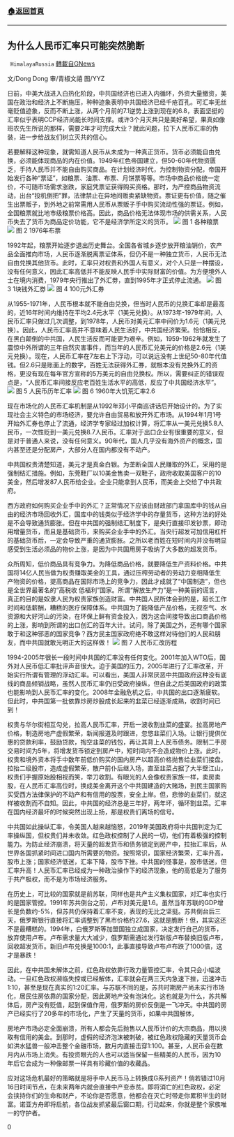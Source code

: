 ###  [:house:返回首頁](https://github.com/ourhimalayas/txt)
---

## 为什么人民币汇率只可能突然脆断
` HimalayaRussia` [轉載自GNews](https://gnews.org/zh-hans/568234/)

文/Dong Dong  审/青椒文禧 图/YYZ

日前，中美大战进入白热化阶段，中共国经济也已进入内循环，外资大量撤资，美国在政治和经济上不断施压，种种迹象表明中共国经济已经千疮百孔。可汇率无丝毫贬值迹象，反而不断上涨，从两个月前的7.1逆势上涨到现在的6.8，表面坚挺的汇率似乎表明CCP经济尚能长时间支撑。或许3个月灭共只是美好希望，果真如像班农先生所说的那样，需要2年才可完成大业？就此问题，拉下人民币汇率的伪装，进一步给战友们树立灭共的信心。

若要解释这种现象，就需知道人民币从未成为一种真正货币。货币必须能自由兑换，必须能体现商品的内在价值。1949年红色帝国建立，但50-60年代物资匮乏，手持人民币并不能自由购买商品。在计划经济时代，为控制物资分配，帝国开始发行各种“票证”，如粮票、油票、布票、月饼票等等。市场中商品价格统一定价，不可随市场需求涨跌，家庭凭票证获得购买资格。那时，为严控商品物资流动，出台“投机倒把”罪，法律禁止在异地间贩卖紧缺物资。票证更有价值，随之催生出票贩子，到外地之前常需用人民币从票贩子手中购买流动性强的票证。例如，全国粮票就比地市级粮票价格高。因此，商品价格无法体现市场的供需关系，人民币失去了货币为商品定价功能，它不是经济学所定义的货币。
![](https://gnews-media-offload.s3.amazonaws.com/wp-content/uploads/2020/11/17144609/%E5%9C%96%E7%89%87-1-37.png)
图 1 各种粮票![]()
![](https://gnews-media-offload.s3.amazonaws.com/wp-content/uploads/2020/11/17144740/%E5%9C%96%E7%89%87-1-38.png)
图 2 1976年布票

1992年起，粮票开始逐步退出历史舞台。全国各省城乡逐步放开粮油销价，农产品全面推向市场，人民币逐渐脱离票证体系，但仍不是一种独立货币，人民币无法自由兑换其他货币。此时，汇率只对权贵和外国人有意义，对个人只是一种摆设，没有任何意义，因此汇率高低并不能反映人民手中实际财富的价值。为方便境外人士在境内消费，1979年央行推出了外汇劵，直到1995年才正式停止流通。
![](https://gnews-media-offload.s3.amazonaws.com/wp-content/uploads/2020/11/17145304/%E5%9C%96%E7%89%87-1-39.png)
图 3 1块钱外汇劵
![](https://gnews-media-offload.s3.amazonaws.com/wp-content/uploads/2020/11/17145246/%E5%9C%96%E7%89%87-2.png)
图 4 100元外汇券

![]()从1955-1971年，人民币根本就不能自由兑换，但当时人民币的兑换汇率却是最高的，近16年时间内维持在平均2.4元水平（1美元兑换）。从1973年-1979年间，人民币汇率只做过几次调整，到1978年，人民币对美元汇率中间价为1.6元（1美元兑换）。因此，人民币汇率高并不意味着人民生活好，中共国经济繁荣。恰恰相反，在黑白颠倒的中共国，人民生活反而可能更为艰辛。例如，1959-1962年就发生了震惊中外所谓的三年自然灾害事件，而当年的人民币汇兑美元的价格是2.6元（1美元兑换）。现在，人民币汇率在7左右上下浮动，可以说远没有上世纪50-80年代值钱。但2.6只是账面上的数字，百姓无法获得外汇券，就根本没有兑换外汇的资格，更没有现在每年官方宣称的5万美元的自由兑换权。所以，需要纠正的错误观点是，“人民币汇率间接反应老百姓生活水平的高低，反应了中共国经济水平”。
![](https://gnews-media-offload.s3.amazonaws.com/wp-content/uploads/2020/11/17145338/%E5%9C%96%E7%89%87-3.png)
图 5 人民币历年汇率
![](https://gnews-media-offload.s3.amazonaws.com/wp-content/uploads/2020/11/17145429/%E5%9C%96%E7%89%87-4.png)
图 6 1960年大饥荒汇率2.6

现在市场化的人民币汇率机制是从1992年邓小平南巡讲话后开始设计的。为了实现社会主义特色的市场经济，要允许自由贸易和放开外汇市场。从1994年1月1号开始外汇券也停止了流通，经济学专家经过加权计算，将汇率从一美元兑换5.8人民币，一次性贬到一美元兑换8.7人民币。汇率对于出口企业有很重要的意义，但是对于普通人来说，没有任何意义。90年代，国人几乎没有海外资产的概念，国内甚至还是分配房产，大部分人在国内都没有不动产。

中共国权贵清楚知道，美元才是真金白银。为垄断全国人民赚取的外汇，采用的是强制结汇措施。例如，东莞鞋厂以10美金售卖一双鞋子，政府收取美国客户的10美金，然后增发87人民币给企业。企业只能拿到人民币，而美金上交给了中共政府。

西方政府如何购买企业手中的外汇？正常情况下应该由财政部门拿国库中的钱从自由的经济市场回收外汇，国库中的钱类似于经济学中的存量货币，这种方法的好处是不会导致通货膨胀。但在中共国的强制结汇制度下，是央行直接印发钞票，即动用增量货币，而且是基础货币，来购买企业手中的外汇。当央行超发可加信用杠杆的基础货币后，一定会导致严重的通货膨胀。之所以老百姓在短时间内并没有明显感受到生活必须品的物价上涨，是因为中共国用房子吸纳了大多数的超发货币。

众所周知，低价商品具有竞争力。为降低商品价格，就要降低生产资料价格。中共国将14亿人民当做为权贵赚取美金的工具，通过压榨劳动者的劳动力变相降低生产物资的价格，提高商品在国际市场上的竞争力，因此才成就了“中国制造”，但也是全世界最著名的“高税收 低福利”国家。所谓“解放生产力”是一种美丽的谎言，真正的目的是奴隶人民为权贵家族创造财富。中共国人民所体会到的是，超长工作时间和低薪酬，糟糕的医疗保障体系。中共国为了能降低产品价格，无视空气、水资源和大好河山的污染，在环保上鲜有资金投入，因为这会间接导致出口商品价格的上涨，影响到所谓的出口创汇的百年大计。试问，除了美国之外，还有哪个国家敢于和这种邪恶的国家竞争？西方民主国家政府绝不敢这样对待他们的人民和朋友，而中共国就敢光明正大的这样做！
![](https://gnews-media-offload.s3.amazonaws.com/wp-content/uploads/2020/11/17145451/%E5%9C%96%E7%89%87-5.png)
图 7 人民币汇改历程

1994-2005年很长一段时间中共国的汇率没有任何变化。2001年加入WTO后，国外对人民币低汇率批评声音很大。迫于美国的压力，2005年进行了汇率改革，开始实行所谓有管理的浮动汇率。可以看出，美国人非常厌恶中共国政府这种没有底线的商品倾销战略，虽然人民币汇率仍旧受政府操纵，但自此之后美国政府的政策也能影响到人民币汇率的变化。2008年金融危机之后，中共国的出口逐渐疲软。但此时，中共国第一批依靠炒房炒股成长起来的韭菜已经逐渐成熟，收割时间已到！

权贵与华尔街相互勾兑，拉高人民币汇率，开启一波收割韭菜的盛宴。拉高房地产价格，制造房地产虚假繁荣，新闻报道及时跟进，忽悠韭菜们入场。让银行提供优惠的贷款利率，鼓励贷款，掏空韭菜的钱包，再让其背上人民币债务。限制二手房交易时间为5年，将增发货币锁定到房产中，短时间内不会造成物价上涨。此时，权贵和境外资本将手中数年前低价购买的国内房产以超高价格抛售给韭菜们接盘。拉抬二级股市，造成虚假繁荣，散户前仆后继入场，直至韭菜占据了大半壁江山，权贵们手握原始股相视而笑，举刀收割。有眼光的人会像权贵家族一样，卖房卖股，在人民币汇率高位时，换成美金离开这个中共国建造的大赌场，到民主国家购买受西方法律保护的不动产和有信用的股票，安全上岸。但，悲惨的韭菜们，就这样被收割而不自知。因此，中共国的经济总是三年好，两年坏，循环割韭菜。汇率在国内经济最坏的时候突然出现上扬，那是权贵们离场的信号。

中共国如此操纵汇率，令美国人越来越恼怒，2019年美国政府将中共国判定为汇率操纵国，但权贵们并未收敛。红色政权控制了人民的一切，他们有着极强的控制能力。为防止经济崩溃，将天量的超发货币和债务锁定到房产中，拉抬汇率后，从世界各国抓紧时间进口国内所需要的物资。按照常识，国家经济繁荣，汇率升高，股市上涨；国家经济低迷，汇率下降，股市下挫。中共国的怪事是，股市低迷，但汇率升高！人民币汇率已经成为一种政治操作下的经济现象，他的高低是为了服务于共产极权，而不是为市场经济服务。

在历史上，可比较的国家就是前苏联，同样也是共产主义集权国家，对汇率也实行的是国家管控。1991年苏共倒台之前，卢布对美元是1.6。虽然当年苏联的GDP增长是负数约-5%，但苏共仍保持着汇率不变，表现的无比之坚挺。苏共倒台后三天，俄罗斯银行直接将汇率调整到了黑市价格约27.6，这就是脆断！但，其实这还不是最糟糕的。1994年，白俄罗斯等加盟国独立成国家，决定发行自己的货币，放弃使用卢布。卢布需求量大大减少，俄罗斯需通过发行新版卢布替换旧版卢布，回收超发货币。新旧卢布兑换是1000:1，此事直接导致卢布卢布跌了1000倍，这才是暴跌！

因此，在中共国未解体之前，红色政权依靠行政力量管控汇率，令其只会小幅波动。一旦红色政权濒临失控或已经解体，汇率就会在两三天内急速下挫，迅速冲击1:10，甚至是现在真实的1:20汇率。与苏联不同的是，苏共时期房产尚未实行市场化，居民住房依靠的国家分配，因此房地产没有泡沫化。这也就是为什么，苏共解体后，房产没有贬值，起到保值作用，俄罗斯的房价反倒是一飞冲天。中共国的房产已经实行了20多年的市场化，产生了天量的货币，如果中共国解体，

房地产市场必定全面崩溃，所有人都会先后抛售以人民币计价的大宗商品，用以换取有信用的美金。到那时，虚假的经济泡沫被刺破，被红色政权隐藏的天量货币会如洪水猛兽一般冲击整个金融市场，数月内直接击穿1:100。甚至，人民币会在数月内从市场上消失。有投资眼光的人也可以适当保留一些精美的人民币，因为10年后它会成为一种像邮票一样具有珍藏价值的收藏品。

应对这场危机最好的策略就是将手中人民币马上转换成G系列资产！倘若错过10月16日时间节点，在未来两年内就会直接中产变赤贫。即将消亡的红色政权，必定会挟持你们的生命和财产，不论你是否愿意，他都会在灭亡时带走你累积半生的财富。诺亚方舟即将启航，各位战友抓紧最后窗口期，行动起来，你就是整个家族唯一的守护者。

0
